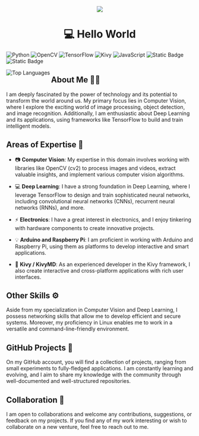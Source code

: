 <div align="center">
  <img align="center" src="back.gif"/>
</div>

<h1 align="center">💻 Hello World</h1>

![Python](https://img.shields.io/badge/Python-black?style=for-the-badge&logo=Python&logoColor=white&labelColor=darkgreen&color=darkgreen)
![OpenCV](https://img.shields.io/badge/OpenCV-black?style=for-the-badge&logo=opencv&logoColor=skyblue)
![TensorFlow](https://img.shields.io/badge/Tensorflow-orange?style=for-the-badge&logo=tensorflow&logoColor=white)
![Kivy](https://img.shields.io/badge/Kivy-black?style=for-the-badge&logo=Python&logoColor=brightgreen)
![JavaScript](https://img.shields.io/badge/JavaScript-%23efd83b?style=for-the-badge&logo=JavaScript&logoColor=black)
![Static Badge](https://img.shields.io/badge/Arduino-%231f8184?style=for-the-badge&logo=Arduino&logoColor=white)
![Static Badge](https://img.shields.io/badge/Raspberry%20Pi-%23be3244?style=for-the-badge&logo=raspberrypi&logoColor=white)

<div align="left">
  <a href="https://github.com/giyu51" >
    <img align="left" src="https://github-readme-stats.vercel.app/api/top-langs/?username=giyu51&langs_count=10&title_color=0D1117&text_color=ffffff&icon_color=50c878&bg_color=0D1117&hide_border=true&locale=en&custom_title=Top%20Languages&hide=CSS,HTML,Handlebars,ejs" alt="Top Languages" />
  </a>
</div>






## About Me 🙋‍♂️

I am deeply fascinated by the power of technology and its potential to transform the world around us. My primary focus lies in Computer Vision, where I explore the exciting world of image processing, object detection, and image recognition. Additionally, I am enthusiastic about Deep Learning and its applications, using frameworks like TensorFlow to build and train intelligent models.

## Areas of Expertise 💪

- 📷 **Computer Vision**: My expertise in this domain involves working with libraries like OpenCV (cv2) to process images and videos, extract valuable insights, and implement various computer vision algorithms.

- :computer: **Deep Learning**: I have a strong foundation in Deep Learning, where I leverage TensorFlow to design and train sophisticated neural networks, including convolutional neural networks (CNNs), recurrent neural networks (RNNs), and more.

- ⚡ **Electronics**: I have a great interest in electronics, and I enjoy tinkering with hardware components to create innovative projects.

- 💡 **Arduino and Raspberry Pi**: I am proficient in working with Arduino and Raspberry Pi, using them as platforms to develop interactive and smart applications.

- 🥝 **Kivy / KivyMD**: As an experienced developer in the Kivy framework, I also create interactive and cross-platform applications with rich user interfaces.

## Other Skills ⚙️

Aside from my specialization in Computer Vision and Deep Learning, I possess networking skills that allow me to develop efficient and secure systems. Moreover, my proficiency in Linux enables me to work in a versatile and command-line-friendly environment.

## GitHub Projects 🚀

On my GitHub account, you will find a collection of projects, ranging from small experiments to fully-fledged applications. I am constantly learning and evolving, and I aim to share my knowledge with the community through well-documented and well-structured repositories.

## Collaboration 👥

I am open to collaborations and welcome any contributions, suggestions, or feedback on my projects. If you find any of my work interesting or wish to collaborate on a new venture, feel free to reach out to me.
